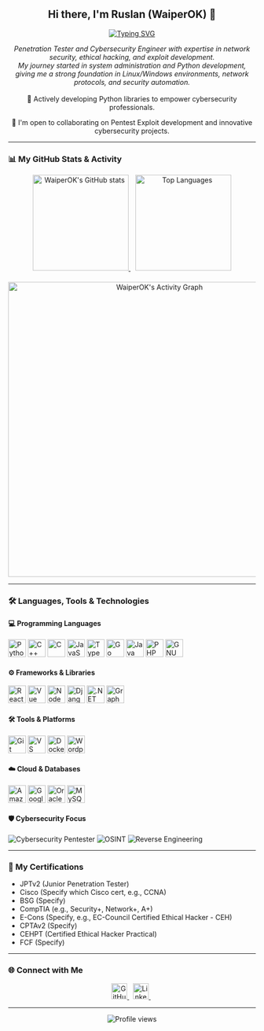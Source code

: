 <div align="center">
  <h2>Hi there, I'm Ruslan (WaiperOK) 👋</h2>
</div>

<div align="center">
  <a href="https://git.io/typing-svg">
    <img src="https://readme-typing-svg.demolab.com?font=Fira+Code&pause=1000&color=36BCF7&width=600&lines=Pentester+%7C+Cybersecurity+Engineer;Python+%26+C%2B%2B+Developer;5%2B+Years+of+Experience;Always+Learning+New+Things!;Creator+of+Cybersecurity+Python+Libraries" alt="Typing SVG"/>
  </a>
</div>

<p align="center">
  <em>Penetration Tester and Cybersecurity Engineer with expertise in network security, ethical hacking, and exploit development. <br> My journey started in system administration and Python development, giving me a strong foundation in Linux/Windows environments, network protocols, and security automation.</em>
  <br><br>
  🐍 Actively developing Python libraries to empower cybersecurity professionals.
</p>

<p align="center">
  🤝 I'm open to collaborating on Pentest Exploit development and innovative cybersecurity projects.
</p>

---

### 📊 My GitHub Stats & Activity

<div align="center">
  <a href="https://github.com/anuraghazra/github-readme-stats" style="margin-right: 10px;">
    <img 
      src="https://github-readme-stats.vercel.app/api?username=WaiperOK&show_icons=true&theme=dracula&hide_border=true&count_private=true&include_all_commits=true" 
      alt="WaiperOK's GitHub stats"
      height="195px" 
    />
  </a>
  <a href="https://github.com/anuraghazra/github-readme-stats">
    <img 
      src="https://github-readme-stats.vercel.app/api/top-langs/?username=WaiperOK&layout=compact&theme=dracula&hide_border=true&langs_count=8" 
      alt="Top Languages"
      height="195px" 
    />
  </a>
</div>

<div align="center" style="margin-top: 20px;">
  <a href="https://github.com/ashutosh00710/github-readme-activity-graph">
    <img 
      src="https://github-readme-activity-graph.vercel.app/graph?username=WaiperOK&bg_color=0d1117&color=79ff97&line=79ff97&point=ffffff&area=true&hide_border=true" 
      alt="WaiperOK's Activity Graph"
      width="600px" />
  </a>
</div>

---

### 🛠️ Languages, Tools & Technologies

#### 💻 Programming Languages
<p align="left">
  <a href="https://www.python.org/" target="_blank" rel="noreferrer"><img src="https://raw.githubusercontent.com/danielcranney/readme-generator/main/public/icons/skills/python-colored.svg" width="36" height="36" alt="Python" /></a>
  <a href="https://docs.microsoft.com/en-us/cpp/?view=msvc-170" target="_blank" rel="noreferrer"><img src="https://raw.githubusercontent.com/danielcranney/readme-generator/main/public/icons/skills/cplusplus-colored.svg" width="36" height="36" alt="C++" /></a>
  <a href="https://docs.microsoft.com/en-us/cpp/?view=msvc-170" target="_blank" rel="noreferrer"><img src="https://raw.githubusercontent.com/danielcranney/readme-generator/main/public/icons/skills/c-colored.svg" width="36" height="36" alt="C" /></a>
  <a href="https://developer.mozilla.org/en-US/docs/Web/JavaScript" target="_blank" rel="noreferrer"><img src="https://raw.githubusercontent.com/danielcranney/readme-generator/main/public/icons/skills/javascript-colored.svg" width="36" height="36" alt="JavaScript" /></a>
  <a href="https://www.typescriptlang.org/" target="_blank" rel="noreferrer"><img src="https://raw.githubusercontent.com/danielcranney/readme-generator/main/public/icons/skills/typescript-colored.svg" width="36" height="36" alt="TypeScript" /></a>
  <a href="https://go.dev/doc/" target="_blank" rel="noreferrer"><img src="https://raw.githubusercontent.com/danielcranney/readme-generator/main/public/icons/skills/go-colored.svg" width="36" height="36" alt="Go" /></a>
  <a href="https://www.oracle.com/java/" target="_blank" rel="noreferrer"><img src="https://raw.githubusercontent.com/danielcranney/readme-generator/main/public/icons/skills/java-colored.svg" width="36" height="36" alt="Java" /></a>
  <a href="https://www.php.net/" target="_blank" rel="noreferrer"><img src="https://raw.githubusercontent.com/danielcranney/readme-generator/main/public/icons/skills/php-colored.svg" width="36" height="36" alt="PHP" /></a>
  <a href="https://www.gnu.org/software/bash/" target="_blank" rel="noreferrer"><img src="https://raw.githubusercontent.com/danielcranney/readme-generator/main/public/icons/skills/gnubash.svg" width="36" height="36" alt="GNU Bash" /></a>
</p>

#### ⚙️ Frameworks & Libraries
<p align="left">
  <a href="https://reactjs.org/" target="_blank" rel="noreferrer"><img src="https://raw.githubusercontent.com/danielcranney/readme-generator/main/public/icons/skills/react-colored.svg" width="36" height="36" alt="React" /></a>
  <a href="https://vuejs.org/" target="_blank" rel="noreferrer"><img src="https://raw.githubusercontent.com/danielcranney/readme-generator/main/public/icons/skills/vuejs-colored.svg" width="36" height="36" alt="Vue" /></a>
  <a href="https://nodejs.org/en/" target="_blank" rel="noreferrer"><img src="https://raw.githubusercontent.com/danielcranney/readme-generator/main/public/icons/skills/nodejs-colored.svg" width="36" height="36" alt="NodeJS" /></a>
  <a href="https://www.djangoproject.com/" target="_blank" rel="noreferrer"><img src="https://raw.githubusercontent.com/danielcranney/readme-generator/main/public/icons/skills/django-colored.svg" width="36" height="36" alt="Django" /></a>
  <a href="https://dotnet.microsoft.com/en-us/" target="_blank" rel="noreferrer"><img src="https://raw.githubusercontent.com/danielcranney/readme-generator/main/public/icons/skills/dot-net-colored.svg" width="36" height="36" alt=".NET" /></a>
  <a href="https://graphql.org/" target="_blank" rel="noreferrer"><img src="https://raw.githubusercontent.com/danielcranney/readme-generator/main/public/icons/skills/graphql-colored.svg" width="36" height="36" alt="GraphQL" /></a>
  </p>

#### 🛠️ Tools & Platforms
<p align="left">
  <a href="https://git-scm.com/" target="_blank" rel="noreferrer"><img src="https://raw.githubusercontent.com/danielcranney/readme-generator/main/public/icons/skills/git-colored.svg" width="36" height="36" alt="Git" /></a>
  <a href="https://code.visualstudio.com/" target="_blank" rel="noreferrer"><img src="https://raw.githubusercontent.com/danielcranney/readme-generator/main/public/icons/skills/visualstudiocode.svg" width="36" height="36" alt="VS Code" /></a>
  <a href="https://www.docker.com/" target="_blank" rel="noreferrer"><img src="https://raw.githubusercontent.com/danielcranney/readme-generator/main/public/icons/skills/docker-colored.svg" width="36" height="36" alt="Docker" /></a>
  <a href="https://wordpress.com" target="_blank" rel="noreferrer"><img src="https://raw.githubusercontent.com/danielcranney/readme-generator/main/public/icons/skills/wordpress-colored.svg" width="36" height="36" alt="Wordpress" /></a>
  </p>

#### ☁️ Cloud & Databases
<p align="left">
  <a href="https://aws.amazon.com" target="_blank" rel="noreferrer"><img src="https://raw.githubusercontent.com/danielcranney/readme-generator/main/public/icons/skills/aws-colored.svg" width="36" height="36" alt="Amazon Web Services" /></a>
  <a href="https://cloud.google.com/" target="_blank" rel="noreferrer"><img src="https://raw.githubusercontent.com/danielcranney/readme-generator/main/public/icons/skills/googlecloud-colored.svg" width="36" height="36" alt="Google Cloud" /></a>
  <a href="https://www.oracle.com/uk/index.html" target="_blank" rel="noreferrer"><img src="https://raw.githubusercontent.com/danielcranney/readme-generator/main/public/icons/skills/oracle-colored.svg" width="36" height="36" alt="Oracle" /></a>
  <a href="https://www.mysql.com/" target="_blank" rel="noreferrer"><img src="https://raw.githubusercontent.com/danielcranney/readme-generator/main/public/icons/skills/mysql-colored.svg" width="36" height="36" alt="MySQL" /></a>
  </p>

#### 🛡️ Cybersecurity Focus
<p align="left">
  <img src="https://img.shields.io/badge/Cybersecurity-Pentester-blue?style=flat-square" alt="Cybersecurity Pentester"/>
  <img src="https://img.shields.io/badge/OSINT-blueviolet?style=flat-square" alt="OSINT"/>
  <img src="https://img.shields.io/badge/Reverse_Engineering-darkred?style=flat-square" alt="Reverse Engineering"/>
</p>

---

### 📜 My Certifications
- JPTv2 (Junior Penetration Tester)
- Cisco (Specify which Cisco cert, e.g., CCNA)
- BSG (Specify)
- CompTIA (e.g., Security+, Network+, A+)
- E-Cons (Specify, e.g., EC-Council Certified Ethical Hacker - CEH)
- CPTAv2 (Specify)
- CEHPT (Certified Ethical Hacker Practical)
- FCF (Specify)
---

### 🌐 Connect with Me

<p align="center"> 
  <a href="https://github.com/WaiperOK" target="_blank" rel="noreferrer"> 
    <img src="https://raw.githubusercontent.com/danielcranney/readme-generator/main/public/icons/socials/github-dark.svg" width="32" height="32" alt="GitHub Profile" /> 
  </a> &nbsp;
  <a href="https://www.linkedin.com/in/ruslan-t-05238721b/" target="_blank" rel="noreferrer"> 
    <img src="https://raw.githubusercontent.com/danielcranney/readme-generator/main/public/icons/socials/linkedin-dark.svg" width="32" height="32" alt="LinkedIn Profile" /> 
  </a> &nbsp;
  </p>

---

<div align="center">
  <img src="https://komarev.com/ghpvc/?username=WaiperOK&label=Profile%20Views&color=blue&style=flat-square&logo=github" alt="Profile views"/>
</div>
